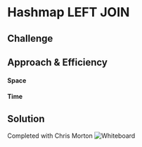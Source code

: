 # Hashmap LEFT JOIN


## Challenge


## Approach & Efficiency


#### Space


#### Time


## Solution
Completed with Chris Morton
![Whiteboard](https://i.imgur.com/qMAI8W4.jpg)
